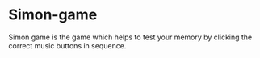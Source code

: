 # Simon-game
Simon game is the game which helps to test your memory by clicking the correct music buttons in sequence.
